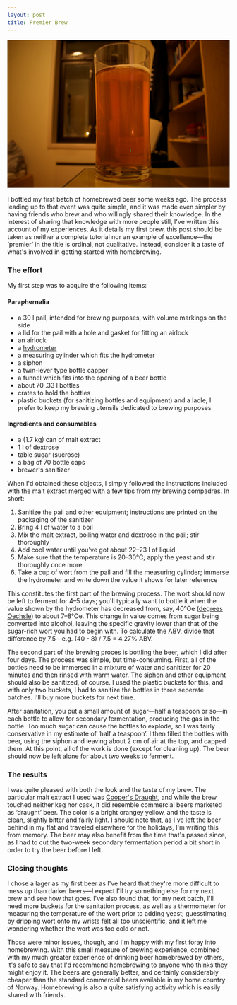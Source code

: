 ```yaml
---
layout: post
title: Premier Brew
---
```


![Cooper's draught](/images/2012-01-01-coopers-draught.jpg)

I bottled my first batch of homebrewed beer some weeks ago. The process leading
up to that event was quite simple, and it was made even simpler by having
friends who brew and who willingly shared their knowledge. In the interest of
sharing that knowledge with more people still, I've written this account of my
experiences. As it details my first brew, this post should be taken as neither
a complete tutorial nor an example of excellence—the ‘premier’ in the title is
ordinal, not qualitative. Instead, consider it a taste of what's involved in
getting started with homebrewing.

### The effort

My first step was to acquire the following items:

#### Paraphernalia

- a 30 l pail, intended for brewing purposes, with volume markings on the side
- a lid for the pail with a hole and gasket for fitting an airlock
- an airlock
- a [hydrometer][hydrometer]
- a measuring cylinder which fits the hydrometer
- a siphon
- a twin-lever type bottle capper
- a funnel which fits into the opening of a beer bottle
- about 70 .33 l bottles
- crates to hold the bottles
- plastic buckets (for sanitizing bottles and equipment) and a ladle; I prefer
  to keep my brewing utensils dedicated to brewing purposes

#### Ingredients and consumables

- a (1.7 kg) can of malt extract
- 1 l of dextrose
- table sugar (sucrose)
- a bag of 70 bottle caps
- brewer's sanitizer

When I'd obtained these objects, I simply followed the instructions included
with the malt extract merged with a few tips from my brewing compadres. In
short:

1. Sanitize the pail and other equipment; instructions are printed on the
   packaging of the sanitizer
2. Bring 4 l of water to a boil
3. Mix the malt extract, boiling water and dextrose in the pail; stir thoroughly
4. Add cool water until you've got about 22–23 l of liquid
5. Make sure that the temperature is 20–30°C; apply the yeast and stir
   thoroughly once more
6. Take a cup of wort from the pail and fill the measuring cylinder; immerse the
   hydrometer and write down the value it shows for later reference

This constitutes the first part of the brewing process. The wort should now
be left to ferment for 4–5 days; you'll typically want to bottle it when
the value shown by the hydrometer has decreased from, say, 40°Oe ([degrees
Oechsle][Oechsle]) to about 7–8°Oe. This change in value comes from sugar
being converted into alcohol, leaving the specific gravity lower than that of
the sugar-rich wort you had to begin with. To calculate the ABV, divide that
difference by 7.5—e.g. <span class='math'>(40 - 8) / 7.5 = 4.27% ABV</span>.

The second part of the brewing proces is bottling the beer, which I did after
four days. The process was simple, but time-consuming. First, all of the
bottles need to be immersed in a mixture of water and sanitizer for 20 minutes
and then rinsed with warm water. The siphon and other equipment should also be
sanitized, of course. I used the plastic buckets for this, and with only two
buckets, I had to sanitize the bottles in three seperate batches. I'll buy more
buckets for next time.

After sanitation, you put a small amount of sugar—half a teaspoon or so—in each
bottle to allow for secondary fermentation, producing the gas in the bottle.
Too much sugar can cause the bottles to explode, so I was fairly conservative
in my estimate of ‘half a teaspoon’. I then filled the bottles with beer, using
the siphon and leaving about 2 cm of air at the top, and capped them. At this
point, all of the work is done (except for cleaning up). The beer should now be
left alone for about two weeks to ferment.

### The results

I was quite pleased with both the look and the taste of my brew. The particular
malt extract I used was [Cooper's Draught][Coopers], and while the brew touched
neither keg nor cask, it did resemble commercial beers marketed as ‘draught’
beer. The color is a bright orangey yellow, and the taste is clean, slightly
bitter and fairly light. I should note that, as I've left the beer behind in
my flat and traveled elsewhere for the holidays, I'm writing this from memory.
The beer may also benefit from the time that's passed since, as I had to cut
the two-week secondary fermentation period a bit short in order to try the beer
before I left.

### Closing thoughts

I chose a lager as my first beer as I've heard that they're more difficult to
mess up than darker beers—I expect I'll try something else for my next brew
and see how that goes. I've also found that, for my next batch, I'll need more
buckets for the sanitation process, as well as a thermometer for measuring the
temperature of the wort prior to adding yeast; guesstimating by dripping wort
onto my wrists felt all too unscientific, and it left me wondering whether the
wort was too cold or not.

Those were minor issues, though, and I'm happy with my first foray into
homebrewing. With this small measure of brewing experience, combined with my
much greater experience of drinking beer homebrewed by others, it's safe to
say that I'd recommend homebrewing to anyone who thinks they might enjoy it.
The beers are generally better, and certainly considerably cheaper than the
standard commercial beers available in my home country of Norway. Homebrewing
is also a quite satisfying activity which is easily shared with friends.

[hydrometer]: http://en.wikipedia.org/wiki/Hydrometer "Wikipedia"
[Oechsle]: http://en.wikipedia.org/wiki/Oechsle_scale "Wikipedia"
[Coopers]: http://www.coopers.com.au/the-brewers-guild/brewing-products/brew-cans/original "Cooper's website - contains Flash"
